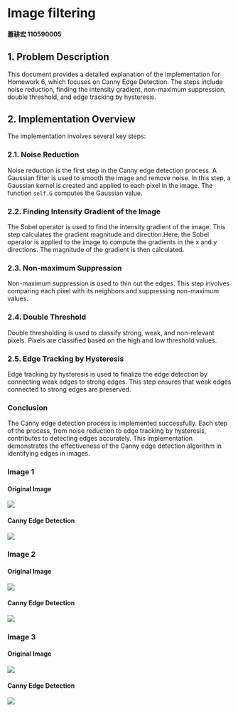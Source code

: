 #  Image filtering

#### 蕭耕宏 110590005

## 1. Problem Description

This document provides a detailed explanation of the implementation for Homework 6, which focuses on Canny Edge Detection. The steps include noise reduction, finding the intensity gradient, non-maximum suppression, double threshold, and edge tracking by hysteresis.

## 2. Implementation Overview
The implementation involves several key steps:

### 2.1. Noise Reduction

Noise reduction is the first step in the Canny edge detection process. A Gaussian filter is used to smooth the image and remove noise. In this step, a Gaussian kernel is created and applied to each pixel in the image. The function `self.G` computes the Gaussian value.

### 2.2. Finding Intensity Gradient of the Image

The Sobel operator is used to find the intensity gradient of the image. This step calculates the gradient magnitude and direction.Here, the Sobel operator is applied to the image to compute the gradients in the x and y directions. The magnitude of the gradient is then calculated.

### 2.3. Non-maximum Suppression

Non-maximum suppression is used to thin out the edges. This step involves comparing each pixel with its neighbors and suppressing non-maximum values.

### 2.4. Double Threshold

Double thresholding is used to classify strong, weak, and non-relevant pixels. Pixels are classified based on the high and low threshold values.

### 2.5. Edge Tracking by Hysteresis

Edge tracking by hysteresis is used to finalize the edge detection by connecting weak edges to strong edges. This step ensures that weak edges connected to strong edges are preserved.

### Conclusion

The Canny edge detection process is implemented successfully. Each step of the process, from noise reduction to edge tracking by hysteresis, contributes to detecting edges accurately. This implementation demonstrates the effectiveness of the Canny edge detection algorithm in identifying edges in images.

### Image 1
#### Original Image
![](images/img1.jpg)

#### Canny Edge Detection
![](results/img1_sobel.jpg)

### Image 2
#### Original Image
![](images/img2.jpg)

#### Canny Edge Detection
![](results/img2_sobel.jpg)

### Image 3
#### Original Image
![](images/img3.jpg)

#### Canny Edge Detection
![](results/img3_sobel.jpg)